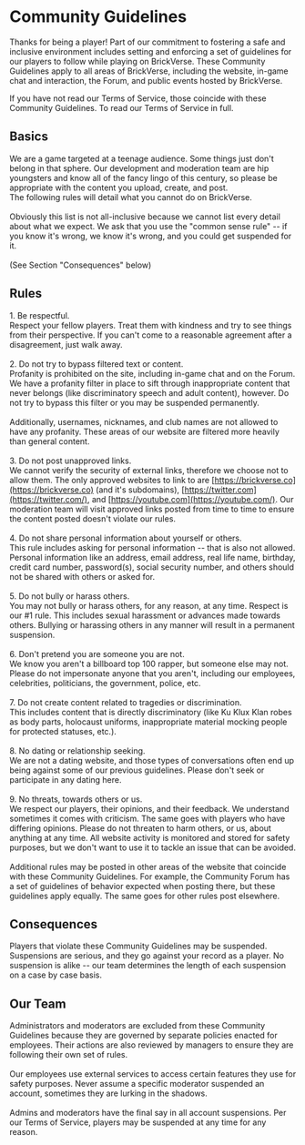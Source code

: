 # Community Guidelines

Thanks for being a player! Part of our commitment to fostering a safe and inclusive environment includes setting and enforcing a set of guidelines for our players to follow while playing on BrickVerse. These Community Guidelines apply to all areas of BrickVerse, including the website, in-game chat and interaction, the Forum, and public events hosted by BrickVerse.

If you have not read our Terms of Service, those coincide with these Community Guidelines. To read our Terms of Service in full.

## Basics

We are a game targeted at a teenage audience. Some things just don't belong in that sphere. Our development and moderation team are hip youngsters and know all of the fancy lingo of this century, so please be appropriate with the content you upload, create, and post.\
The following rules will detail what you cannot do on BrickVerse.\
\
Obviously this list is not all-inclusive because we cannot list every detail about what we expect. We ask that you use the "common sense rule" -- if you know it's wrong, we know it's wrong, and you could get suspended for it.\
\
(See Section "Consequences" below)

## Rules

1\. Be respectful.\
Respect your fellow players. Treat them with kindness and try to see things from their perspective. If you can't come to a reasonable agreement after a disagreement, just walk away.\
\
2\. Do not try to bypass filtered text or content.\
Profanity is prohibited on the site, including in-game chat and on the Forum. We have a profanity filter in place to sift through inappropriate content that never belongs (like discriminatory speech and adult content), however. Do not try to bypass this filter or you may be suspended permanently.\
\
Additionally, usernames, nicknames, and club names are not allowed to have any profanity. These areas of our website are filtered more heavily than general content.\
\
3\. Do not post unapproved links.\
We cannot verify the security of external links, therefore we choose not to allow them. The only approved websites to link to are [https://brickverse.co](https://brickverse.co) (and it's subdomains), [https://twitter.com](https://twitter.com/), and [https://youtube.com](https://youtube.com/). Our moderation team will visit approved links posted from time to time to ensure the content posted doesn't violate our rules.\
\
4\. Do not share personal information about yourself or others.\
This rule includes asking for personal information -- that is also not allowed. Personal information like an address, email address, real life name, birthday, credit card number, password(s), social security number, and others should not be shared with others or asked for.\
\
5\. Do not bully or harass others.\
You may not bully or harass others, for any reason, at any time. Respect is our #1 rule. This includes sexual harassment or advances made towards others. Bullying or harassing others in any manner will result in a permanent suspension.\
\
6\. Don't pretend you are someone you are not.\
We know you aren't a billboard top 100 rapper, but someone else may not. Please do not impersonate anyone that you aren't, including our employees, celebrities, politicians, the government, police, etc.\
\
7\. Do not create content related to tragedies or discrimination.\
This includes content that is directly discriminatory (like Ku Klux Klan robes as body parts, holocaust uniforms, inappropriate material mocking people for protected statuses, etc.).\
\
8\. No dating or relationship seeking.\
We are not a dating website, and those types of conversations often end up being against some of our previous guidelines. Please don't seek or participate in any dating here.\
\
9\. No threats, towards others or us.\
We respect our players, their opinions, and their feedback. We understand sometimes it comes with criticism. The same goes with players who have differing opinions. Please do not threaten to harm others, or us, about anything at any time. All website activity is monitored and stored for safety purposes, but we don't want to use it to tackle an issue that can be avoided.\
\
Additional rules may be posted in other areas of the website that coincide with these Community Guidelines. For example, the Community Forum has a set of guidelines of behavior expected when posting there, but these guidelines apply equally. The same goes for other rules post elsewhere.

## Consequences

Players that violate these Community Guidelines may be suspended. Suspensions are serious, and they go against your record as a player. No suspension is alike -- our team determines the length of each suspension on a case by case basis.

## Our Team

Administrators and moderators are excluded from these Community Guidelines because they are governed by separate policies enacted for employees. Their actions are also reviewed by managers to ensure they are following their own set of rules.\
\
Our employees use external services to access certain features they use for safety purposes. Never assume a specific moderator suspended an account, sometimes they are lurking in the shadows.\
\
Admins and moderators have the final say in all account suspensions. Per our Terms of Service, players may be suspended at any time for any reason.
